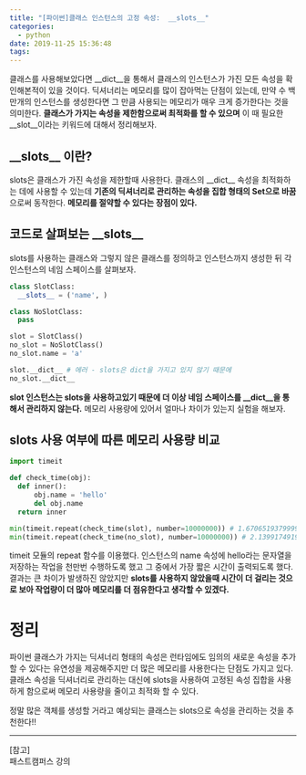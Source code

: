 ```yaml
---
title: "[파이썬]클래스 인스턴스의 고정 속성:  __slots__"
categories:
  - python
date: 2019-11-25 15:36:48
tags:
---
```


클래스를 사용해보았다면 \_\_dict\_\_을 통해서 클래스의 인스턴스가 가진 모든 속성을 확인해본적이 있을 것이다. 딕셔너리는 메모리를 많이 잡아먹는 단점이 있는데, 만약 수 백만개의 인스턴스를 생성한다면 그 만큼 사용되는 메모리가 매우 크게 증가한다는 것을 의미한다. **클래스가 가지는 속성을 제한함으로써 최적화를 할 수 있으며** 이 때 필요한 \_\_slot\_\_이라는 키워드에 대해서 정리해보자.

## \_\_slots\_\_ 이란?

slots은 클래스가 가진 속성을 제한할때 사용한다. 클래스의 \_\_dict\_\_ 속성을 최적화하는 데에 사용할 수 있는데 **기존의 딕셔너리로 관리하는 속성을 집합 형태의 Set으로 바꿈**으로써 동작한다. **메모리를 절약할 수 있다는 장점이 있다.**

## 코드로 살펴보는 \_\_slots\_\_

slots를 사용하는 클래스와 그렇지 않은 클래스를 정의하고 인스턴스까지 생성한 뒤 각 인스턴스의 네임 스페이스를 살펴보자.

```python
class SlotClass:
  __slots__ = ('name', )

class NoSlotClass:
  pass

slot = SlotClass()
no_slot = NoSlotClass()
no_slot.name = 'a'

slot.__dict__ # 에러 - slots은 dict을 가지고 있지 않기 때문에
no_slot.__dict__
```

**slot 인스턴스는 slots을 사용하고있기 때문에 더 이상 네임 스페이스를 \_\_dict\_\_을 통해서 관리하지 않는다.** 메모리 사용량에 있어서 얼마나 차이가 있는지 실험을 해보자.

## slots 사용 여부에 따른 메모리 사용량 비교

```python
import timeit

def check_time(obj):
  def inner():
      obj.name = 'hello'
      del obj.name
  return inner

min(timeit.repeat(check_time(slot), number=10000000)) # 1.6706519379999918
min(timeit.repeat(check_time(no_slot), number=10000000)) # 2.139917491999995
```

timeit 모듈의 repeat 함수를 이용했다. 인스턴스의 name 속성에 hello라는 문자열을 저장하는 작업을 천만번 수행하도록 했고 그 중에서 가장 짧은 시간이 출력되도록 했다. 결과는 큰 차이가 발생하진 않았지만 **slots를 사용하지 않았을때 시간이 더 걸리는 것으로 보아 작업량이 더 많아 메모리를 더 점유한다고 생각할 수 있겠다.**

# 정리

파이썬 클래스가 가지는 딕셔너리 형태의 속성은 런타임에도 임의의 새로운 속성을 추가할 수 있다는 유연성을 제공해주지만 더 많은 메모리를 사용한다는 단점도 가지고 있다. 클래스 속성을 딕셔너리로 관리하는 대신에 slots을 사용하여 고정된 속성 집합을 사용하게 함으로써 메모리 사용량을 줄이고 최적화 할 수 있다.

정말 많은 객체를 생성할 거라고 예상되는 클래스는 slots으로 속성을 관리하는 것을 추천한다!!

---

[참고]  
패스트캠퍼스 강의
